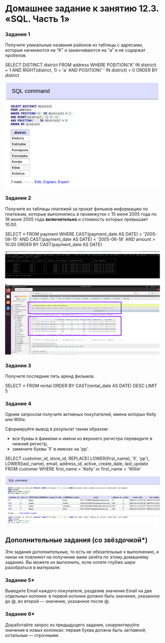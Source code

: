 # Домашнее задание к занятию 12.3. «SQL. Часть 1»

### Задание 1

Получите уникальные названия районов из таблицы с адресами, которые начинаются на “K” и заканчиваются на “a” и не содержат пробелов.

SELECT DISTINCT district FROM address WHERE POSITION('K' IN district) = 1 AND RIGHT(district, 1) = 'a' AND POSITION(' ' IN district) = 0 ORDER BY district

![](./img/12-3/1.png)

### Задание 2

Получите из таблицы платежей за прокат фильмов информацию по платежам, которые выполнялись в промежуток с 15 июня 2005 года по 18 июня 2005 года **включительно** и стоимость которых превышает 10.00.

SELECT * FROM payment WHERE CAST(payment_date AS DATE) > '2005-06-15' AND CAST(payment_date AS DATE) < '2005-06-18' AND amount > 10.00 ORDER BY CAST(payment_date AS DATE)

![](./img/12-3/2.png)

![](./img/12-3/2.2.png)

### Задание 3

Получите последние пять аренд фильмов.

SELECT * FROM rental ORDER BY CAST(rental_date AS DATE) DESC LIMIT 5

### Задание 4

Одним запросом получите активных покупателей, имена которых Kelly или Willie. 

Сформируйте вывод в результат таким образом:
- все буквы в фамилии и имени из верхнего регистра переведите в нижний регистр,
- замените буквы 'll' в именах на 'pp'.

SELECT customer_id, store_id, REPLACE( LOWER(first_name), 'll', 'pp'), LOWER(last_name), email, address_id, active, create_date, last_update FROM customer WHERE first_name = 'Kelly' or first_name = 'Willie'

![](./img/12-3/4.png)

## Дополнительные задания (со звёздочкой*)
Эти задания дополнительные, то есть не обязательные к выполнению, и никак не повлияют на получение вами зачёта по этому домашнему заданию. Вы можете их выполнить, если хотите глубже шире разобраться в материале.

### Задание 5*

Выведите Email каждого покупателя, разделив значение Email на две отдельных колонки: в первой колонке должно быть значение, указанное до @, во второй — значение, указанное после @.

### Задание 6*

Доработайте запрос из предыдущего задания, скорректируйте значения в новых колонках: первая буква должна быть заглавной, остальные — строчными.
